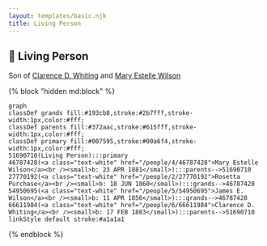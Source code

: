 ```yaml
---
layout: templates/basic.njk
title: Living Person
---
```

## 🔵 Living Person

Son of [Clarence D. Whiting](/people/6/66611984) and [Mary Estelle Wilson](/people/4/46787428)

{% block "hidden md:block" %}
```mermaid
graph
classDef grands fill:#193cb8,stroke:#2b7fff,stroke-width:1px,color:#fff;
classDef parents fill:#372aac,stroke:#615fff,stroke-width:1px,color:#fff;
classDef primary fill:#007595,stroke:#00a6f4,stroke-width:1px,color:#fff;
51690710(Living Person):::primary
46787428(<a class="text-white" href="/people/4/46787428">Mary Estelle Wilson</a><br /><small>b: 23 APR 1881</small>):::parents-->51690710
27770192(<a class="text-white" href="/people/2/27770192">Rosetta Purchase</a><br /><small>b: 18 JUN 1860</small>):::grands-->46787428
54950695(<a class="text-white" href="/people/5/54950695">James E. Wilson</a><br /><small>b: 11 APR 1856</small>):::grands-->46787428
66611984(<a class="text-white" href="/people/6/66611984">Clarence D. Whiting</a><br /><small>b: 17 FEB 1883</small>):::parents-->51690710
linkStyle default stroke:#a1a1a1
```
{% endblock %}
